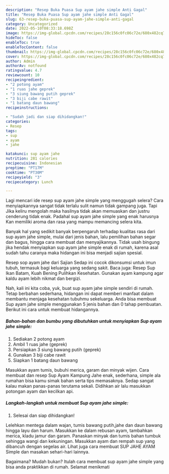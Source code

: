 ```yaml
---
description: "Resep Buka Puasa Sup ayam jahe simple Anti Gagal"
title: "Resep Buka Puasa Sup ayam jahe simple Anti Gagal"
slug: 63-resep-buka-puasa-sup-ayam-jahe-simple-anti-gagal
category: Uncategorized
date: 2022-05-10T08:33:18.698Z
image: https://img-global.cpcdn.com/recipes/28c156c0fc06c72e/680x482cq70/sup-ayam-jahe-simple-foto-resep-utama.jpg
hideToc: false
enableToc: true
enableTocContent: false
thumbnail: https://img-global.cpcdn.com/recipes/28c156c0fc06c72e/680x482cq70/sup-ayam-jahe-simple-foto-resep-utama.jpg
cover: https://img-global.cpcdn.com/recipes/28c156c0fc06c72e/680x482cq70/sup-ayam-jahe-simple-foto-resep-utama.jpg
author: Admin
authorAv: notfound
ratingvalue: 4.7
reviewcount: 10
recipeingredient:
- "2 potong ayam"
- "1 ruas jahe geprek"
- "3 siung bawang putih geprek"
- "3 biji cabe rawit"
- "1 batang daun bawang"
recipeinstructions:

- "Sudah jadi dan siap dihidangkan!"
categories:
- Resep
tags:
- sup
- ayam
- jahe

katakunci: sup ayam jahe 
nutrition: 281 calories
recipecuisine: Indonesian
preptime: "PT17M"
cooktime: "PT30M"
recipeyield: "3"
recipecategory: Lunch

---
```



Lagi mencari ide resep sup ayam jahe simple yang menggugah selera? Cara menyiapkannya sangat tidak terlalu sulit namun tidak gampang juga. Tapi Jika keliru mengolah maka hasilnya tidak akan memuaskan dan justru cenderung tidak enak. Padahal sup ayam jahe simple yang enak harusnya Kan memiliki aroma dan rasa yang mampu memancing selera kita.


Banyak hal yang sedikit banyak berpengaruh terhadap kualitas rasa dari sup ayam jahe simple, mulai dari jenis bahan, lalu pemilihan bahan segar dan bagus, hingga cara membuat dan menyajikannya. Tidak usah bingung jika hendak menyiapkan sup ayam jahe simple enak di rumah, karena asal sudah tahu caranya maka hidangan ini bisa menjadi sajian spesial.

Resep sop ayam jahe dari Sajian Sedap ini cocok dikonsumsi untuk imun tubuh, termasuk bagi keluarga yang sedang sakit. Baca juga: Resep Sup Ikan Batam, Kuah Bening Pulihkan Kesehatan. Gunakan ayam kampung agar kaldu ayam lebih nikmat dan bergizi.


Nah, kali ini kita coba, yuk, buat sup ayam jahe simple sendiri di rumah. Tetap berbahan sederhana, hidangan ini dapat memberi manfaat dalam membantu menjaga kesehatan tubuhmu sekeluarga. Anda bisa membuat Sup ayam jahe simple menggunakan 5 jenis bahan dan 0 tahap pembuatan. Berikut ini cara untuk membuat hidangannya.

<!--inarticleads1-->

##### Bahan-bahan dan bumbu yang dibutuhkan untuk menyiapkan Sup ayam jahe simple:

1. Sediakan 2 potong ayam
1. Ambil 1 ruas jahe (geprek)
1. Persiapkan 3 siung bawang putih (geprek)
1. Gunakan 3 biji cabe rawit
1. Siapkan 1 batang daun bawang


Masukkan ayam tumis, bubuhi merica, garam dan minyak wijen. Cara membuat dan resep Sup Ayam Kampung Jahe enak, sederhana, simple ala rumahan bisa kamu simak bahan serta tips memasaknya. Sedap sangat kalau makan panas-panas terutama sekali. Didihkan air lalu masukkan potongan ayam dan kecilkan api. 

<!--inarticleads2-->

##### Langkah-langkah untuk membuat Sup ayam jahe simple:


1. Selesai dan siap dihidangkan!

Lelehkan mentega dalam wajan, tumis bawang putih,jahe dan daun bawang hingga layu dan harum. Masukkan ke dalam rebusan ayam, tambahkan merica, kladu jamur dan garam. Panaskan minyak dan tumis bahan tumbuk sehingga wangi dan kekuningan. Masukkan ayam dan rempah sup yang dibancuh dengan segelas air. Lihat juga cara membuat SUP JAHE AYAM Simple dan masakan sehari-hari lainnya. 

Bagaimana? Mudah bukan? Itulah cara membuat sup ayam jahe simple yang bisa anda praktikkan di rumah. Selamat menikmati
